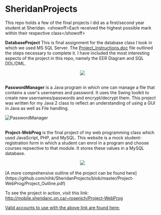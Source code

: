 # SheridanProjects
This repo holds a few of the final projects I did as a first/second year student at Sheridan. 
\<showoff\>Each received the highest possible mark within their respective class\</showoff\>

**DatabaseProject** This is final assignment for the database class I took in which
we used MS SQL Server. The [Project_Instructions.doc](https://github.com/nihk/SheridanProjects/blob/master/DatabaseProject/Project_Instructions.doc) file outlined the steps necessary to complete it.
I have included the most interesting aspects of the project in this repo, namely the EER Diagram and 
SQL DDL/DML.

<div align="center">
   <img src="https://github.com/nihk/SheridanProjects/blob/master/DatabaseProject/Entity%20Relationship%20Diagram.png">
</div>
<br>

**PasswordManager** is a Java program in which one can manage a file that contains a user's usernames and password.
It uses the Swing toolkit to create new usernames/passwords and encrypt/decrypt them. 
This project was written for my Java 2 class to reflect an understanding of using a GUI in Java as
well as File handling.

![PasswordManager](https://github.com/nihk/SheridanProjects/blob/master/PasswordManager/passwordmanagerscreenshot.png "PasswordManager")
<br><br>

**Project-WebProg** is the final project of my web programming class which used JavaScript, PHP, and MySQL.
This website is a mock student-registration form in which a student can enrol in a program and choose courses
repsective to that module. It stores these values in a MySQL database.

<div align="center">
   <img src="https://github.com/nihk/SheridanProjects/blob/master/Project-WebProg/screenshot.png">
</div>
<br>
[A more comprehensive outline of the project can be found here](https://github.com/nihk/SheridanProjects/blob/master/Project-WebProg/Project_Outline.pdf)

To see the project in action, visit this link:
http://mobile.sheridanc.on.ca/~rosenich/Project-WebProg

[Valid accounts to use with the above link are found here:]( https://github.com/nihk/SheridanProjects/blob/master/Project-WebProg/student_accounts.txt)
